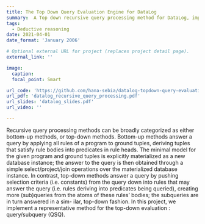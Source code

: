 ```yaml
---
title: The Top Down Query Evaluation Engine for DataLog
summary:  A Top down recursive query processing method for DataLog, implemented in Java.
tags:
  - Deductive reasoning
date: 2021-04-01
date_format: 'January 2006'

# Optional external URL for project (replaces project detail page).
external_link: ''

image:
  caption:
  focal_point: Smart

url_code: 'https://github.com/hana-sebia/datalog-topdown-query-evaluation-engine'
url_pdf: 'datalog_recursive_query_processing.pdf'
url_slides: 'datalog_slides.pdf'
url_video: ''

---
```


Recursive query processing methods can be broadly categorized as either bottom-up methods, or top-down methods. Bottom-up methods
answer a query by applying all rules of a program to ground tuples, deriving tuples that satisfy rule bodies into predicates in rule heads.
The minimal model for the given program and ground tuples is explicitly materialized as a new database instance; the answer to the query is
then obtained through a simple select/project/join operations over the materialized database instance. In contrast, top-down methods answer
a query by pushing selection criteria (i.e. constants) from the query down into rules that may answer the query (i.e. rules deriving into
predicates being queried), creating more (sub)queries from the atoms of these rules’ bodies; the subqueries are in turn answered in a sim-
ilar, top-down fashion. In this project, we implement a representative method for the top-down evaluation : query/subquery (QSQ).